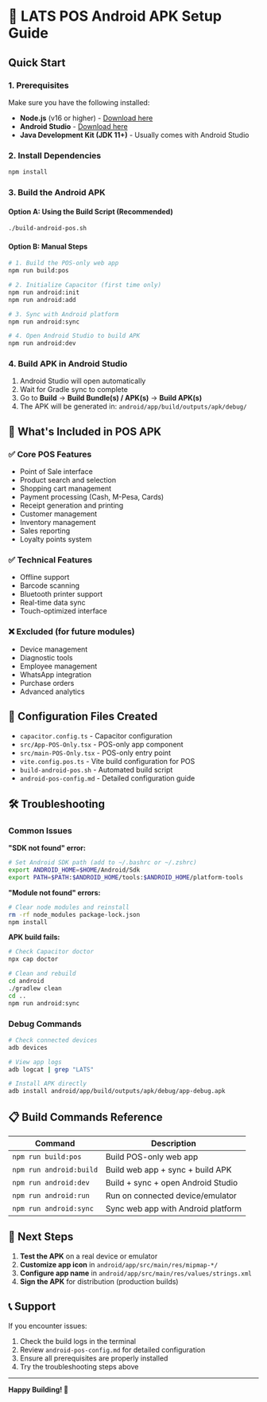 # 🚀 LATS POS Android APK Setup Guide

## Quick Start

### 1. Prerequisites
Make sure you have the following installed:
- **Node.js** (v16 or higher) - [Download here](https://nodejs.org/)
- **Android Studio** - [Download here](https://developer.android.com/studio)
- **Java Development Kit (JDK 11+)** - Usually comes with Android Studio

### 2. Install Dependencies
```bash
npm install
```

### 3. Build the Android APK

#### Option A: Using the Build Script (Recommended)
```bash
./build-android-pos.sh
```

#### Option B: Manual Steps
```bash
# 1. Build the POS-only web app
npm run build:pos

# 2. Initialize Capacitor (first time only)
npm run android:init
npm run android:add

# 3. Sync with Android platform
npm run android:sync

# 4. Open Android Studio to build APK
npm run android:dev
```

### 4. Build APK in Android Studio
1. Android Studio will open automatically
2. Wait for Gradle sync to complete
3. Go to **Build** → **Build Bundle(s) / APK(s)** → **Build APK(s)**
4. The APK will be generated in: `android/app/build/outputs/apk/debug/`

## 📱 What's Included in POS APK

### ✅ Core POS Features
- Point of Sale interface
- Product search and selection
- Shopping cart management
- Payment processing (Cash, M-Pesa, Cards)
- Receipt generation and printing
- Customer management
- Inventory management
- Sales reporting
- Loyalty points system

### ✅ Technical Features
- Offline support
- Barcode scanning
- Bluetooth printer support
- Real-time data sync
- Touch-optimized interface

### ❌ Excluded (for future modules)
- Device management
- Diagnostic tools
- Employee management
- WhatsApp integration
- Purchase orders
- Advanced analytics

## 🔧 Configuration Files Created

- `capacitor.config.ts` - Capacitor configuration
- `src/App-POS-Only.tsx` - POS-only app component
- `src/main-POS-Only.tsx` - POS-only entry point
- `vite.config.pos.ts` - Vite build configuration for POS
- `build-android-pos.sh` - Automated build script
- `android-pos-config.md` - Detailed configuration guide

## 🛠️ Troubleshooting

### Common Issues

**"SDK not found" error:**
```bash
# Set Android SDK path (add to ~/.bashrc or ~/.zshrc)
export ANDROID_HOME=$HOME/Android/Sdk
export PATH=$PATH:$ANDROID_HOME/tools:$ANDROID_HOME/platform-tools
```

**"Module not found" errors:**
```bash
# Clear node modules and reinstall
rm -rf node_modules package-lock.json
npm install
```

**APK build fails:**
```bash
# Check Capacitor doctor
npx cap doctor

# Clean and rebuild
cd android
./gradlew clean
cd ..
npm run android:sync
```

### Debug Commands
```bash
# Check connected devices
adb devices

# View app logs
adb logcat | grep "LATS"

# Install APK directly
adb install android/app/build/outputs/apk/debug/app-debug.apk
```

## 📋 Build Commands Reference

| Command | Description |
|---------|-------------|
| `npm run build:pos` | Build POS-only web app |
| `npm run android:build` | Build web app + sync + build APK |
| `npm run android:dev` | Build + sync + open Android Studio |
| `npm run android:run` | Run on connected device/emulator |
| `npm run android:sync` | Sync web app with Android platform |

## 🎯 Next Steps

1. **Test the APK** on a real device or emulator
2. **Customize app icon** in `android/app/src/main/res/mipmap-*/`
3. **Configure app name** in `android/app/src/main/res/values/strings.xml`
4. **Sign the APK** for distribution (production builds)

## 📞 Support

If you encounter issues:
1. Check the build logs in the terminal
2. Review `android-pos-config.md` for detailed configuration
3. Ensure all prerequisites are properly installed
4. Try the troubleshooting steps above

---

**Happy Building! 🎉**
